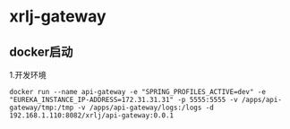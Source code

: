 # xrlj-gateway

## docker启动

1.开发环境

    docker run --name api-gateway -e "SPRING_PROFILES_ACTIVE=dev" -e "EUREKA_INSTANCE_IP-ADDRESS=172.31.31.31" -p 5555:5555 -v /apps/api-gateway/tmp:/tmp -v /apps/api-gateway/logs:/logs -d 192.168.1.110:8082/xrlj/api-gateway:0.0.1